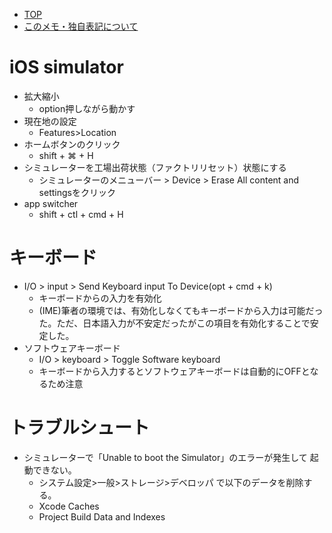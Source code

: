 - [TOP](./README.md)
- [このメモ・独自表記について](../README.md)


# iOS simulator
* 拡大縮小
    * option押しながら動かす
* 現在地の設定
    * Features>Location
*  ホームボタンのクリック
    * shift + ⌘ + H
* シミュレーターを工場出荷状態（ファクトリリセット）状態にする
    * シミュレーターのメニューバー > Device > Erase All content and settingsをクリック
* app switcher
    * shift + ctl + cmd + H

# キーボード
* I/O > input > Send Keyboard input To Device(opt + cmd + k)
    * キーボードからの入力を有効化
    * (IME)筆者の環境では、有効化しなくてもキーボードから入力は可能だった。ただ、日本語入力が不安定だったがこの項目を有効化することで安定した。
* ソフトウェアキーボード
    * I/O > keyboard > Toggle Software keyboard
    * キーボードから入力するとソフトウェアキーボードは自動的にOFFとなるため注意


# トラブルシュート
* シミュレーターで「Unable to boot the Simulator」のエラーが発生して 起動できない。
    * システム設定>一般>ストレージ>デベロッパ で以下のデータを削除する。
    * Xcode Caches
    * Project Build Data and Indexes
